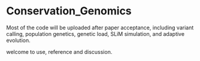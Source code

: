 # Conservation_Genomics
Most of the code will be uploaded after paper acceptance, including variant calling, population genetics, genetic load, SLiM simulation, and adaptive evolution.

welcome to use, reference and discussion.
